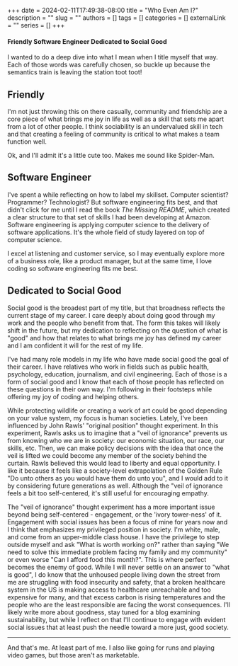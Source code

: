 +++
date = 2024-02-11T17:49:38-08:00
title = "Who Even Am I?"
description = ""
slug = ""
authors = []
tags = []
categories = []
externalLink = ""
series = []
+++

#### Friendly Software Engineer Dedicated to Social Good

I wanted to do a deep dive into what I mean when I title myself that way. Each of those words was carefully chosen, so buckle up because the semantics train is leaving the station toot toot!

## Friendly

I'm not just throwing this on there casually, community and friendship are a core piece of what brings me joy in life as well as a skill that sets me apart from a lot of other people. I think sociability is an undervalued skill in tech and that creating a feeling of community is critical to what makes a team function well.

Ok, and I'll admit it's a little cute too. Makes me sound like Spider-Man.

## Software Engineer

I've spent a while reflecting on how to label my skillset. Computer scientist? Programmer? Technologist? But software engineering fits best, and that didn't click for me until I read the book _The Missing README_, which created a clear structure to that set of skills I had been developing at Amazon. Software engineering is applying computer science to the delivery of software applications. It's the whole field of study layered on top of computer science.

I excel at listening and customer service, so I may eventually explore more of a business role, like a product manager, but at the same time, I love coding so software engineering fits me best.

## Dedicated to Social Good

Social good is the broadest part of my title, but that broadness reflects the current stage of my career. I care deeply about doing good through my work and the people who benefit from that. The form this takes will likely shift in the future, but my dedication to reflecting on the question of what is "good" and how that relates to what brings me joy has defined my career and I am confident it will for the rest of my life.

I've had many role models in my life who have made social good the goal of their career. I have relatives who work in fields such as public health, psychology, education, journalism, and civil engineering. Each of those is a form of social good and I know that each of those people has reflected on these questions in their own way. I'm following in their footsteps while offering my joy of coding and helping others.

While protecting wildlife or creating a work of art could be good depending on your value system, my focus is human societies. Lately, I've been influenced by John Rawls' "original position" thought experiment. In this experiment, Rawls asks us to imagine that a "veil of ignorance" prevents us from knowing who we are in society: our economic situation, our race, our skills, etc. Then, we can make policy decisions with the idea that once the veil is lifted we could become any member of the society behind the curtain. Rawls believed this would lead to liberty and equal opportunity. I like it because it feels like a society-level extrapolation of the Golden Rule "Do unto others as you would have them do unto you", and I would add to it by considering future generations as well. Although the "veil of ignorance feels a bit too self-centered, it's still useful for encouraging empathy.

The "veil of ignorance" thought experiment has a more important issue beyond being self-centered - engagement, or the 'ivory tower-ness' of it. Engagement with social issues has been a focus of mine for years now and I think that emphasizes my privileged position in society. I'm white, male, and come from an upper-middle class house. I have the privilege to step outside myself and ask "What is worth working on?" rather than saying "We need to solve this immediate problem facing my family and my community" or even worse "Can I afford food this month?". This is where perfect becomes the enemy of good. While I will never settle on an answer to "what is good", I do know that the unhoused people living down the street from me are struggling with food insecurity and safety, that a broken healthcare system in the US is making access to healthcare unreachable and too expensive for many, and that excess carbon is rising temperatures and the people who are the least responsible are facing the worst consequences. I'll likely write more about goodness, stay tuned for a blog examining sustainability, but while I reflect on that I'll continue to engage with evident social issues that at least push the needle toward a more just, good society.

---

And that's me. At least part of me. I also like going for runs and playing video games, but those aren't as marketable.
